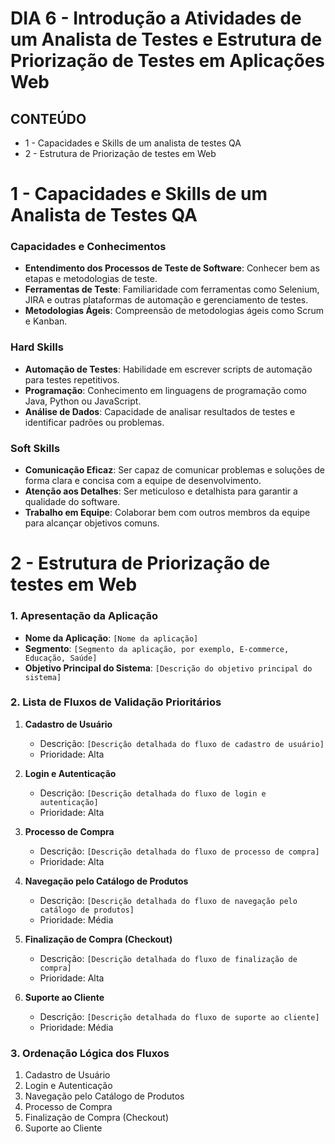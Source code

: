 # DIA 6 - Introdução a Atividades de um Analista de Testes e Estrutura de Priorização de Testes em Aplicações Web

## CONTEÚDO

* 1 - Capacidades e Skills de um analista de testes QA
* 2 - Estrutura de Priorização de testes em Web

# 1 - Capacidades e Skills de um Analista de Testes QA

### Capacidades e Conhecimentos
- **Entendimento dos Processos de Teste de Software**: Conhecer bem as etapas e metodologias de teste.
- **Ferramentas de Teste**: Familiaridade com ferramentas como Selenium, JIRA e outras plataformas de automação e gerenciamento de testes.
- **Metodologias Ágeis**: Compreensão de metodologias ágeis como Scrum e Kanban.

### Hard Skills
- **Automação de Testes**: Habilidade em escrever scripts de automação para testes repetitivos.
- **Programação**: Conhecimento em linguagens de programação como Java, Python ou JavaScript.
- **Análise de Dados**: Capacidade de analisar resultados de testes e identificar padrões ou problemas.

### Soft Skills
- **Comunicação Eficaz**: Ser capaz de comunicar problemas e soluções de forma clara e concisa com a equipe de desenvolvimento.
- **Atenção aos Detalhes**: Ser meticuloso e detalhista para garantir a qualidade do software.
- **Trabalho em Equipe**: Colaborar bem com outros membros da equipe para alcançar objetivos comuns.

# 2 - Estrutura de Priorização de testes em Web

### 1. Apresentação da Aplicação
- **Nome da Aplicação**: `[Nome da aplicação]`
- **Segmento**: `[Segmento da aplicação, por exemplo, E-commerce, Educação, Saúde]`
- **Objetivo Principal do Sistema**: `[Descrição do objetivo principal do sistema]`

### 2. Lista de Fluxos de Validação Prioritários
1. **Cadastro de Usuário**
   - Descrição: `[Descrição detalhada do fluxo de cadastro de usuário]`
   - Prioridade: Alta

2. **Login e Autenticação**
   - Descrição: `[Descrição detalhada do fluxo de login e autenticação]`
   - Prioridade: Alta

3. **Processo de Compra**
   - Descrição: `[Descrição detalhada do fluxo de processo de compra]`
   - Prioridade: Alta

4. **Navegação pelo Catálogo de Produtos**
   - Descrição: `[Descrição detalhada do fluxo de navegação pelo catálogo de produtos]`
   - Prioridade: Média

5. **Finalização de Compra (Checkout)**
   - Descrição: `[Descrição detalhada do fluxo de finalização de compra]`
   - Prioridade: Alta

6. **Suporte ao Cliente**
   - Descrição: `[Descrição detalhada do fluxo de suporte ao cliente]`
   - Prioridade: Média

### 3. Ordenação Lógica dos Fluxos
1. Cadastro de Usuário
2. Login e Autenticação
3. Navegação pelo Catálogo de Produtos
4. Processo de Compra
5. Finalização de Compra (Checkout)
6. Suporte ao Cliente
